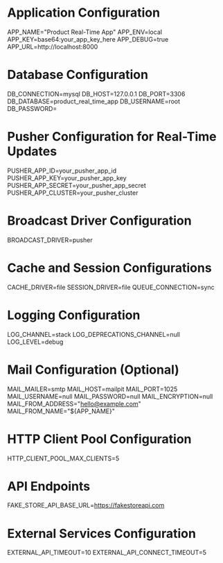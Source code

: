 # Application Configuration
APP_NAME="Product Real-Time App"
APP_ENV=local
APP_KEY=base64:your_app_key_here
APP_DEBUG=true
APP_URL=http://localhost:8000

# Database Configuration
DB_CONNECTION=mysql
DB_HOST=127.0.0.1
DB_PORT=3306
DB_DATABASE=product_real_time_app
DB_USERNAME=root
DB_PASSWORD=

# Pusher Configuration for Real-Time Updates
PUSHER_APP_ID=your_pusher_app_id
PUSHER_APP_KEY=your_pusher_app_key
PUSHER_APP_SECRET=your_pusher_app_secret
PUSHER_APP_CLUSTER=your_pusher_cluster

# Broadcast Driver Configuration
BROADCAST_DRIVER=pusher

# Cache and Session Configurations
CACHE_DRIVER=file
SESSION_DRIVER=file
QUEUE_CONNECTION=sync

# Logging Configuration
LOG_CHANNEL=stack
LOG_DEPRECATIONS_CHANNEL=null
LOG_LEVEL=debug

# Mail Configuration (Optional)
MAIL_MAILER=smtp
MAIL_HOST=mailpit
MAIL_PORT=1025
MAIL_USERNAME=null
MAIL_PASSWORD=null
MAIL_ENCRYPTION=null
MAIL_FROM_ADDRESS="hello@example.com"
MAIL_FROM_NAME="${APP_NAME}"

# HTTP Client Pool Configuration
HTTP_CLIENT_POOL_MAX_CLIENTS=5

# API Endpoints
FAKE_STORE_API_BASE_URL=https://fakestoreapi.com

# External Services Configuration
EXTERNAL_API_TIMEOUT=10
EXTERNAL_API_CONNECT_TIMEOUT=5